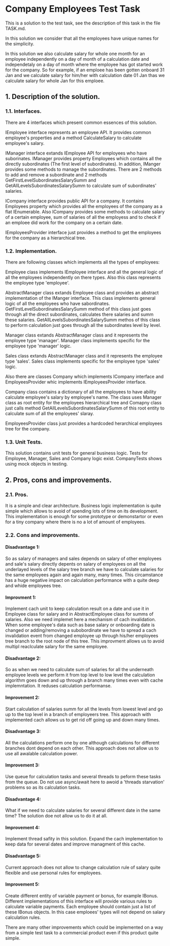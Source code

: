 # Company Employees Test Task
This is a solution to the test task, see the description of this task in the file TASK.md.

In this solution we consider that all the employees have unique names for the simplicity.

In this solution we also calculate salary for whole one month for an employee independently on a day of month of a calculation date and independetaly on a day of month where the employee has got started work for the company. So for example, if an emploee has been gotten onboard 31 Jan and we calculate salary for him/her with calculation date 01 Jan thas we calculate salary for whole Jan for this emploee.

## 1. Description of the solution.
### 1.1. Interfaces.
There are 4 interfaces which present common essences of this solution.

IEmployee interface represents an employee API. It provides common employee's properties and a method CalculateSalary to calculate employee's salary.

IManager interface extands IEmployee API for employees who have suborinates. IManager provides property Employees which contains all the directly subordinates (The first level of subordinates). In addition, IManger provides some methods to manage the subordinates. There are 2 methods to add and remove a subordinate and 2 methods GetFirstLevelSubordinatesSalarySumm and GetAllLevelsSubordinatesSalarySumm to calculate sum of subordinates' salaries.

ICompany interface provides public API for a company. It contains Employees property which provides all the employees of the company as a flat IEnumerable. Also ICompany provides some methods to calculate salary of a certain employee, sum of salaries of all the employess and to check if an emploee did work for the company on a certain date.

IEmployeesProvider interface just provides a method to get the employees for the company as a hierarchical tree.

### 1.2. Implementation.
There are following classes which implements all the types of employees:

Employee class implements IEmployee interface and all the general logic of all the employees independently on there types. Also this class represents the employee type 'employee'.

AbstractManager class extands Employee class and provides an abstract implementation of the IManger interface. This class implements general logic of all the employees who have sabordinates. GetFirstLevelSubordinatesSalarySumm method of this class just goes through all the direct subordinates, calculates there salaries and summ these salaries. GetAllLevelsSubordinatesSalarySumm methos of this class to perform calculation just goes through all the subordinates level by level.

Manager class extands AbstractManager class and it represents the employee type 'manager'. Manager class implements specific for the employee type 'manager' logic.

Sales class extands AbstractManager class and it represents the employee type 'sales'. Sales class implements specific for the employee type 'sales' logic.

Also there are classes Company which implements ICompany interface and EmployeesProvider whic implements IEmployeesProvider interface.

Company class contains a dictionary of all the employees to have ability calculate employee's salary by employee's name. The class uses Manager class as root entity for the employees hierarchical tree and Comapny class just calls method GetAllLevelsSubordinatesSalarySumm of this root entity to calculate sum of all the employees' slaray.

EmployeesProvider class just provides a hardcoded herarchical employees tree for the company.

### 1.3. Unit Tests.
This solution contains unit tests for general business logic. Tests for Employee, Manager, Sales and Company logic exist. CompanyTests shows using mock objects in testing.

## 2. Pros, cons and improvements.
### 2.1. Pros.
It is a simple and clear architecture. Business logic implementation is quite simple which allows to avoid of spending lots of time on its development. This implementation is enough for some prototype or demonstartor or even for a tiny company where there is no a lot of amount of employees.

### 2.2. Cons and improvements.
#### Disadvantage 1:
So as salary of managers and sales depends on salary of other employees and sale's salary directly depents on salary of employees on all the underlayed levels of the salary tree branch we have to calculate salaries for the same employees again and again many, many times. This circamstance has a huge negative impact on calculation performance with a quite deep and whide employees tree.
#### Improvment 1:
Implement cach unit to keep calculation result on a date and use it in Employee class for salary and  in AbstractEmployee class for summs of salaries. Also we need implemet here a mechanism of cach invalidation. When some employee's data such as base salary or onboarding date is changed or adding/removing a subobordinate we have to spread a cach invalidation event from changed employee up through his/her employees tree branch to the root node of this tree.
This improvment allows us to avoid multipl reaclculate salary for the same employee.
#### Disadvantage 2:
So as when we need to calculate sum of salaries for all the underneath employee levels we perform it from top level to low level the calculation algorithm goes down and up through a branch many times even with cache implemntation. It reduses calculation performanse.
#### Improvement 2:
Start calculation of salaries summ for all the levels from lowest level and go up to the top level in a branch of employeers tree. This approach with implemented cach allows us to get rid off going up and down many times.
#### Disadvantage 3:
All the calculations perform one by one although calculations for different branches dont depend on each other. This approach does not allow us to use all awalable calculation power.
#### Improvement 3:
Use queue for calculation tasks and several threads to peform these tasks from the queue. Do not use async/await here to awoid a 'threads starvation' problems so as its calculation tasks.
#### Disadvantage 4:
What if we need to calculate salaries for several different date in the same time? The solution doe not allow us to do it at all.
#### Improvement 4:
Implement thread safity in this solution. Expand the cach implementation to keep data for several dates and  improve managment of this cache.
#### Disadvantage 5:
Current approach does not allow to change calculation rule of salary quite flexible and use personal rules for employees.
#### Improvement 5:
Create different entity of variable payment  or bonus, for example IBonus. Different implementations of this interface will provide various rules to calculate variable payments. Each employee should contain just a list of these IBonus objects. In this case emploees' types will not depend on salary calculation rules. 

There are many other improvements which could be implemented on a way from a simple test task to a commercial product even if this product quite simple.
